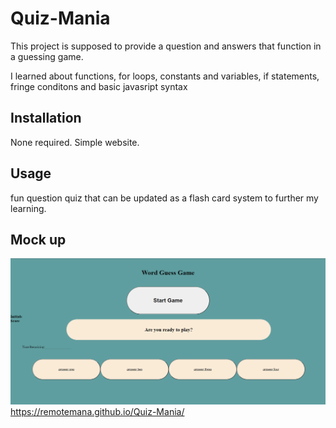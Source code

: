 # Quiz-Mania

This project is supposed to provide a question and answers that function in a guessing game. 

I learned about functions, for loops, constants and variables, if statements, fringe conditons and basic javasript syntax

## Installation 

None required. Simple website. 

## Usage

fun question quiz that can be updated as a flash card system to further my learning. 

## Mock up 

![mock-up](quiz-mania-mockup.png)
https://remotemana.github.io/Quiz-Mania/